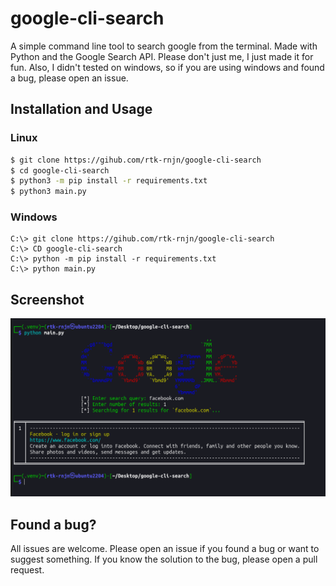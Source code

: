 # google-cli-search

A simple command line tool to search google from the terminal. Made with Python and the Google Search API. Please don't just me, I just made it for fun. Also, I didn't tested on windows, so if you are using windows and found a bug, please open an issue.

## Installation and Usage

### Linux

```bash
$ git clone https://gihub.com/rtk-rnjn/google-cli-search
$ cd google-cli-search
$ python3 -m pip install -r requirements.txt
$ python3 main.py
```

### Windows

```batch
C:\> git clone https://gihub.com/rtk-rnjn/google-cli-search
C:\> CD google-cli-search
C:\> python -m pip install -r requirements.txt
C:\> python main.py
```

## Screenshot

![SS](assests/image.png)

## Found a bug?

All issues are welcome. Please open an issue if you found a bug or want to suggest something. If you know the solution to the bug, please open a pull request.
